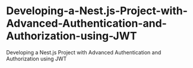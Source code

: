 # Developing-a-Nest.js-Project-with-Advanced-Authentication-and-Authorization-using-JWT
Developing a Nest.js Project with Advanced Authentication and Authorization using JWT
